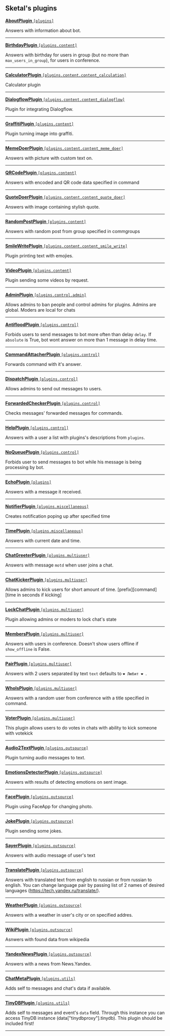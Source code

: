 ## Sketal's plugins
[**AboutPlugin** `[plugins]`](/plugins/about.py)


Answers with information about bot.

---
[**BirthdayPlugin** `[plugins.content]`](/plugins/content/content_birthday.py)


Answers with birthday for users in group (but no more than `max_users_in_group`), for users in conference.

---
[**CalculatorPlugin** `[plugins.content.content_calculation]`](/plugins/content/content_calculation/calculator_plugin.py)


Calculator plugin

---
[**DialogflowPlugin** `[plugins.content.content_dialogflow]`](/plugins/content/content_dialogflow/dialogflow.py)


Plugin for integrating Dialogflow.

---
[**GraffitiPlugin** `[plugins.content]`](/plugins/content/content_graffiti.py)


Plugin turning image into graffiti.

---
[**MemeDoerPlugin** `[plugins.content.content_meme_doer]`](/plugins/content/content_meme_doer/toptextbottomtext.py)


Answers with picture with custom text on.

---
[**QRCodePlugin** `[plugins.content]`](/plugins/content/content_qrcodegen.py)


Answers with encoded and QR code data specified in command

---
[**QuoteDoerPlugin** `[plugins.content.content_quote_doer]`](/plugins/content/content_quote_doer/quote.py)


Answers with image containing stylish quote.

---
[**RandomPostPlugin** `[plugins.content]`](/plugins/content/content_randompost.py)


Answers with random post from group specified in commgroups

---
[**SmileWritePlugin** `[plugins.content.content_smile_write]`](/plugins/content/content_smile_write/smile_write.py)


Plugin printing text with emojies.

---
[**VideoPlugin** `[plugins.content]`](/plugins/content/content_video.py)


Plugin sending some videos by request.

---
[**AdminPlugin** `[plugins.control.admin]`](/plugins/control/admin/admin.py)


Allows admins to ban people and control admins for plugins.
Admins are global.
Moders are local for chats

---
[**AntifloodPlugin** `[plugins.control]`](/plugins/control/control_antiflood.py)


Forbids users to send messages to bot more often than delay `delay`.
If `absolute` is True, bot wont answer on more than 1 message in delay time.

---
[**CommandAttacherPlugin** `[plugins.control]`](/plugins/control/control_command_attacher.py)


Forwards command with it's answer.

---
[**DispatchPlugin** `[plugins.control]`](/plugins/control/control_dispatch.py)


Allows admins to send out messages to users.

---
[**ForwardedCheckerPlugin** `[plugins.control]`](/plugins/control/control_forwarded_checker.py)


Checks messages' forwarded messages for commands.

---
[**HelpPlugin** `[plugins.control]`](/plugins/control/control_help.py)


Answers with a user a list with plugins's descriptions from `plugins`.

---
[**NoQueuePlugin** `[plugins.control]`](/plugins/control/control_lock_until_done.py)


Forbids user to send messages to bot while his message is being processing by bot.

---
[**EchoPlugin** `[plugins]`](/plugins/echo.py)


Answers with a message it received.

---
[**NotifierPlugin** `[plugins.miscellaneous]`](/plugins/miscellaneous/misc_notifier.py)


Creates notification poping up after specified time

---
[**TimePlugin** `[plugins.miscellaneous]`](/plugins/miscellaneous/misc_show_time.py)


Answers with current date and time.

---
[**ChatGreeterPlugin** `[plugins.multiuser]`](/plugins/multiuser/chat_greeter.py)


Answers with message `motd` when user joins a chat.

---
[**ChatKickerPlugin** `[plugins.multiuser]`](/plugins/multiuser/chat_kicker.py)


Allows admins to kick users for short amount of time.
[prefix][command] [time in seconds if kicking]

---
[**LockChatPlugin** `[plugins.multiuser]`](/plugins/multiuser/chat_locker.py)


Plugin allowing admins or moders to lock chat's state

---
[**MembersPlugin** `[plugins.multiuser]`](/plugins/multiuser/chat_members.py)


Answers with users in conference. Doesn't show users offline if `show_offline` is False.

---
[**PairPlugin** `[plugins.multiuser]`](/plugins/multiuser/chat_random_pair.py)


Answers with 2 users separated by text `text` defaults to `❤ Любит ❤ `.

---
[**WhoIsPlugin** `[plugins.multiuser]`](/plugins/multiuser/chat_random_whois.py)


Answers with a random user from conference with a title specified in command.

---
[**VoterPlugin** `[plugins.multiuser]`](/plugins/multiuser/chat_vote.py)


This plugin allows users to do votes in chats with ability to kick someone with votekick

---
[**Audio2TextPlugin** `[plugins.outsource]`](/plugins/outsource/outsource_audio2text.py)


Plugin turning audio messages to text.

---
[**EmotionsDetectorPlugin** `[plugins.outsource]`](/plugins/outsource/outsource_emotions_detector.py)


Answers with results of detecting emotions on sent image.

---
[**FacePlugin** `[plugins.outsource]`](/plugins/outsource/outsource_faceapp.py)


Plugin using FaceApp for changing photo.

---
[**JokePlugin** `[plugins.outsource]`](/plugins/outsource/outsource_joke.py)


Plugin sending some jokes.

---
[**SayerPlugin** `[plugins.outsource]`](/plugins/outsource/outsource_sayer.py)


Answers with audio message of user's text

---
[**TranslatePlugin** `[plugins.outsource]`](/plugins/outsource/outsource_translater.py)


Answers with translated text from english to russian or from russian to english.
You can change language pair by passing list of 2 names of desired languages (https://tech.yandex.ru/translate/).

---
[**WeatherPlugin** `[plugins.outsource]`](/plugins/outsource/outsource_weather.py)


Answers with a weather in user's city or on specified addres.

---
[**WikiPlugin** `[plugins.outsource]`](/plugins/outsource/outsource_wiki.py)


Asnwers with found data from wikipedia

---
[**YandexNewsPlugin** `[plugins.outsource]`](/plugins/outsource/outsource_yandex_news.py)


Answers with a news from News.Yandex.

---
[**ChatMetaPlugin** `[plugins.utils]`](/plugins/utils/chatmeta.py)


Adds self to messages and chat's data if available.

---
[**TinyDBPlugin** `[plugins.utils]`](/plugins/utils/tynydb.py)


Adds self to messages and event's `data` field.
Through this instance you can access TinyDB instance (data["tinydbproxy"].tinydb).
This plugin should be included first!

---
